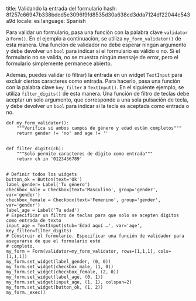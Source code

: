 title: Validando la entrada del formulario
hash: 8f257c66947b338bded5e3096f9fd8535d30a638ed3dda7124df22044e543a9d
locale: es
language: Spanish

Para validar un formulario, pasa una función con la palabra clave `validator` a `Form()`. En el ejemplo a continuación, se utiliza `my_form_validator()` de esta manera. Una función de validador no debe esperar ningún argumento y debe devolver un `bool` para indicar si el formulario es válido o no. Si el formulario no se valida, no se muestra ningún mensaje de error, pero el formulario simplemente permanece abierto.

Además, puedes validar (o filtrar) la entrada en un widget `TextInput` para excluir ciertos caracteres como entrada. Para hacerlo, pasa una función con la palabra clave `key_filter` a `TextInput()`. En el siguiente ejemplo, se utiliza `filter_digits()` de esta manera. Una función de filtro de teclas debe aceptar un solo argumento, que corresponde a una sola pulsación de tecla, y debe devolver un `bool` para indicar si la tecla es aceptada como entrada o no.

~~~ .python
def my_form_validator():
    """Verifica si ambos campos de género y edad están completos"""
    return gender != 'no' and age != ''


def filter_digits(ch):
    """Solo permite caracteres de dígito como entrada"""
    return ch in '0123456789'


# Definir todos los widgets
button_ok = Button(text='Ok')
label_gender= Label('Tu género')
checkbox_male = Checkbox(text='Masculino', group='gender', var='gender')
checkbox_female = Checkbox(text='Femenino', group='gender', var='gender')
label_age = Label('Tu edad')
# Especificar un filtro de teclas para que solo se acepten dígitos como entrada de texto
input_age = TextInput(stub='Edad aquí …', var='age', key_filter=filter_digits)
# Construir el formulario. Especificar una función de validador para asegurarse de que el formulario esté
# completo.
my_form = Form(validator=my_form_validator, rows=[1,1,1], cols=[1,1,1])
my_form.set_widget(label_gender, (0, 0))
my_form.set_widget(checkbox_male, (1, 0))
my_form.set_widget(checkbox_female, (2, 0))
my_form.set_widget(label_age, (0, 1))
my_form.set_widget(input_age, (1, 1), colspan=2)
my_form.set_widget(button_ok, (1, 2))
my_form._exec()
~~~